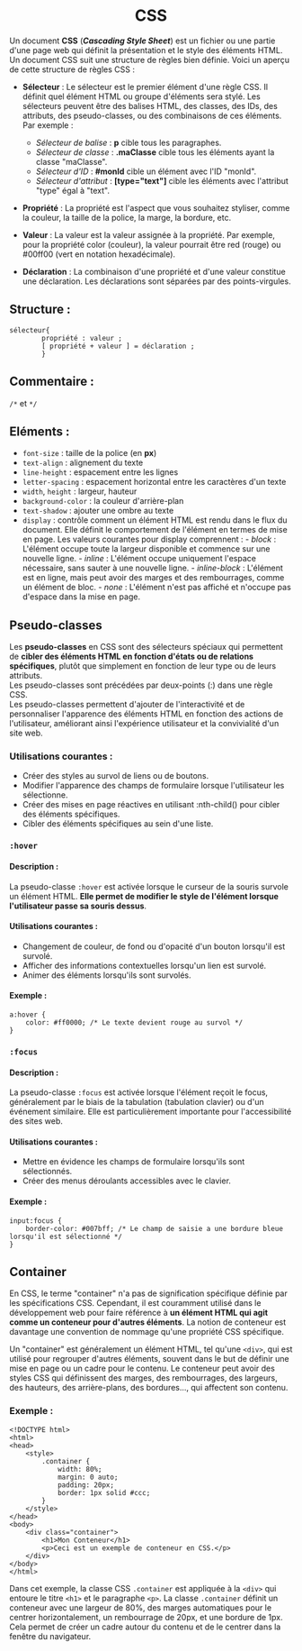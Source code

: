 # <center> CSS </center> 

Un document **CSS** (***Cascading Style Sheet***) est un fichier ou une partie d'une page web qui définit la présentation et le style des éléments HTML. Un document CSS suit une structure de règles bien définie. Voici un aperçu de cette structure de règles CSS :

- **Sélecteur** : Le sélecteur est le premier élément d'une règle CSS. Il définit quel élément HTML ou groupe d'éléments sera stylé. Les sélecteurs peuvent être des balises HTML, des classes, des IDs, des attributs, des pseudo-classes, ou des combinaisons de ces éléments. Par exemple :
  - *Sélecteur de balise* : **p** cible tous les paragraphes.
  - *Sélecteur de classe* : **.maClasse** cible tous les éléments ayant la classe "maClasse".
  - *Sélecteur d'ID* : **#monId** cible un élément avec l'ID "monId".
  - *Sélecteur d'attribut* : **[type="text"]** cible les éléments avec l'attribut "type" égal à "text".
- **Propriété** : La propriété est l'aspect que vous souhaitez styliser, comme la couleur, la taille de la police, la marge, la bordure, etc.

- **Valeur** : La valeur est la valeur assignée à la propriété. Par exemple, pour la propriété color (couleur), la valeur pourrait être red (rouge) ou #00ff00 (vert en notation hexadécimale).

- **Déclaration** : La combinaison d'une propriété et d'une valeur constitue une déclaration. Les déclarations sont séparées par des points-virgules.

## Structure : 

```
sélecteur{  
        propriété : valeur ;  
        [ propriété + valeur ] = déclaration ;  
        }
```


## Commentaire : 
`/*` et `*/`

## Eléments :
- `font-size` : taille de la police (en **px**)
- `text-align` : alignement du texte
- `line-height` : espacement entre les lignes
- `letter-spacing` : espacement horizontal entre les caractères d'un texte
- `width`, `height` : largeur, hauteur
- `background-color` : la couleur d'arrière-plan
- `text-shadow` : ajouter une ombre au texte
- `display` : contrôle comment un élément HTML est rendu dans le flux du document. Elle définit le comportement de l'élément en termes de mise en page. 
    Les valeurs courantes pour display comprennent :
      - *block* : L'élément occupe toute la largeur disponible et commence sur une nouvelle ligne.
      - *inline* : L'élément occupe uniquement l'espace nécessaire, sans sauter à une nouvelle ligne.
      - *inline-block* : L'élément est en ligne, mais peut avoir des marges et des rembourrages, comme un élément de bloc.
      - *none* : L'élément n'est pas affiché et n'occupe pas d'espace dans la mise en page.


## Pseudo-classes 
Les **pseudo-classes** en CSS sont des sélecteurs spéciaux qui permettent de **cibler des éléments HTML en fonction d'états ou de relations spécifiques**, plutôt que simplement en fonction de leur type ou de leurs attributs.  
Les pseudo-classes sont précédées par deux-points (:) dans une règle CSS.  
Les pseudo-classes permettent d'ajouter de l'interactivité et de personnaliser l'apparence des éléments HTML en fonction des actions de l'utilisateur, améliorant ainsi l'expérience utilisateur et la convivialité d'un site web.

### Utilisations courantes :
- Créer des styles au survol de liens ou de boutons.
- Modifier l'apparence des champs de formulaire lorsque l'utilisateur les sélectionne.
- Créer des mises en page réactives en utilisant :nth-child() pour cibler des éléments spécifiques.
- Cibler des éléments spécifiques au sein d'une liste.

### `:hover`
#### Description : 
La pseudo-classe `:hover` est activée lorsque le curseur de la souris survole un élément HTML. **Elle permet de modifier le style de l'élément lorsque l'utilisateur passe sa souris dessus**.

#### Utilisations courantes :
- Changement de couleur, de fond ou d'opacité d'un bouton lorsqu'il est survolé.
- Afficher des informations contextuelles lorsqu'un lien est survolé.
- Animer des éléments lorsqu'ils sont survolés.

#### Exemple :
```
a:hover {
    color: #ff0000; /* Le texte devient rouge au survol */
}
```

### `:focus`
#### Description : 
La pseudo-classe `:focus` est activée lorsque l'élément reçoit le focus, généralement par le biais de la tabulation (tabulation clavier) ou d'un événement similaire. Elle est particulièrement importante pour l'accessibilité des sites web.

#### Utilisations courantes :
- Mettre en évidence les champs de formulaire lorsqu'ils sont sélectionnés.
- Créer des menus déroulants accessibles avec le clavier.

#### Exemple :
```
input:focus {
    border-color: #007bff; /* Le champ de saisie a une bordure bleue lorsqu'il est sélectionné */
}
```

## Container 
En CSS, le terme "container" n'a pas de signification spécifique définie par les spécifications CSS. Cependant, il est couramment utilisé dans le développement web pour faire référence à **un élément HTML qui agit comme un conteneur pour d'autres éléments**. La notion de conteneur est davantage une convention de nommage qu'une propriété CSS spécifique.

Un "container" est généralement un élément HTML, tel qu'une `<div>`, qui est utilisé pour regrouper d'autres éléments, souvent dans le but de définir une mise en page ou un cadre pour le contenu. Le conteneur peut avoir des styles CSS qui définissent des marges, des rembourrages, des largeurs, des hauteurs, des arrière-plans, des bordures..., qui affectent son contenu.

### Exemple :
```
<!DOCTYPE html>
<html>
<head>
    <style>
        .container {
            width: 80%;
            margin: 0 auto;
            padding: 20px;
            border: 1px solid #ccc;
        }
    </style>
</head>
<body>
    <div class="container">
        <h1>Mon Conteneur</h1>
        <p>Ceci est un exemple de conteneur en CSS.</p>
    </div>
</body>
</html>
```

Dans cet exemple, la classe CSS `.container` est appliquée à la `<div>` qui entoure le titre `<h1>` et le paragraphe `<p>`. La classe `.container` définit un conteneur avec une largeur de 80%, des marges automatiques pour le centrer horizontalement, un rembourrage de 20px, et une bordure de 1px.   
Cela permet de créer un cadre autour du contenu et de le centrer dans la fenêtre du navigateur.  